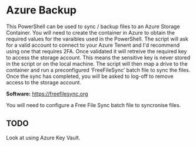 # Azure Backup

This PowerShell can be used to sync / backup files to an Azure Storage Container. You will need to create the container in Azure to obtain the required values for the varaibles used in the PowerShell. The script will ask for a valid account to connect to your Azure Tenent and I'd recommend using one that requires 2FA. Once validated it will retreive the required key to access the storage account. This means the sensitive key is never stored in the script or on the local machine. The script will then map a drive to the container and run a preconfigured ‘FreeFileSync’ batch file to sync the files. Once the sync has completed, you will be asked to log-off to remove access to the storage account.

**Software:** https://freefilesync.org

You will need to configure a Free File Sync batch file to syncronise files.

## TODO

Look at using Azure Key Vault.
